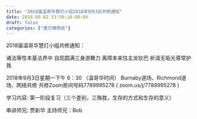 ```yaml
---
title: "2018届温哥华慧灯小组2018年9月3日共修通知"
date: 2018-09-02 23:50:10-08:00
draft: false
categories: ["慧灯禅修班"]
---
```

2018届温哥华慧灯小组共修通知：

诸法等性本基法界中
自现圆满三身游舞力
离障本来怙主龙钦巴
祈请无垢光尊常护我

2018年9月3日星期一下午 6：30 （温哥华时间）
Burnaby道场、Richmond道场、网络共修
共修Zoom房间号码7789995278 ( zoom.us/j/7789995278 )

学习内容: 
第一阶段复习（三个差别，三殊胜，生存的方式和生存的意义）

串讲师兄: 贾新华
主持师兄：Bob
